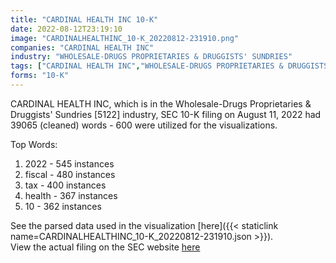 ```yaml
---
title: "CARDINAL HEALTH INC 10-K"
date: 2022-08-12T23:19:10
image: "CARDINALHEALTHINC_10-K_20220812-231910.png"
companies: "CARDINAL HEALTH INC"
industry: "WHOLESALE-DRUGS PROPRIETARIES & DRUGGISTS' SUNDRIES"
tags: ["CARDINAL HEALTH INC","WHOLESALE-DRUGS PROPRIETARIES & DRUGGISTS' SUNDRIES","08-11-2022","10-K"]
forms: "10-K"
---
```

CARDINAL HEALTH INC, which is in the Wholesale-Drugs Proprietaries & Druggists' Sundries [5122] industry, SEC 10-K filing on August 11, 2022 had 39065 (cleaned) words - 600 were utilized for the visualizations.

Top Words:
1. 2022 - 545 instances
2. fiscal - 480 instances
3. tax - 400 instances
4. health - 367 instances
5. 10 - 362 instances


See the parsed data used in the visualization [here]({{< staticlink name=CARDINALHEALTHINC_10-K_20220812-231910.json >}}).  
View the actual filing on the SEC website [here](https://www.sec.gov/Archives/edgar/data/721371/0000721371-22-000058.txt)